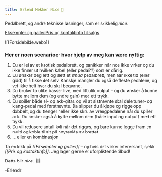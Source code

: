 ```yaml
---
title: Erlend Mekker Nice 💫
---
```

<div class="tag-line">
<p>Pedalbrett, og andre tekniske løsninger, som er skikkelig <em>nice</em>.</p>
</div>
<div class="navigation-links"><a href="https://erlendmekkernice.cool/Eksempler-og-galleri">Eksempler og galleri</a><a href="https://erlendmekkernice.cool/Pris-og-kontaktinfo">Pris og kontaktinfo</a><a href="https://erlendmekkernice.cool/Til-salgs">Til salgs</a>
</div>

![[Forsidebilde.webp]]

### Her er noen scenarioer hvor hjelp av meg kan være nyttig:

1) Du er lei av et kaotisk pedalbrett, og panikken når noe ikke virker og du ikke finner ut hvilken kabel (eller pedal??) som er dårlig.
2) Du ønsker deg rett og slett et _smud_ pedalbrett, men har ikke tid (eller gidd) til å fikse det selv. Kanskje mangler du også de fleste pedalene, og vet ikke helt hvor du skal begynne.
3) Du bruker to ulike basser live, med litt ulik output – og du ønsker å kunne bytte mellom dem (og endre gain) med ett trykk.
4) Du spiller både el- og akk-gitar, og vil at sistnevnte skal dele tuner- og klang-pedal med førstnevnte. Da slipper du å kjøpe og rigge opp dobbelt, og du trenger heller ikke skru av vrengpedalene når du spiller akk. Du ønsker også å bytte mellom dem (både input og output) med ett trykk.
5) Du vil redusere antall koli når det rigges, og bare kunne legge fram en multi og koble til alt på høyresida av brettet.
6) … eller en kombinasjon!

Ta en kikk på *[[Eksempler og galleri]]* – og hvis det virker interessant, sjekk *[[Pris og kontaktinfo]]*. Jeg lager gjerne et uforpliktende tilbud!

Dette blir *nice*. 👌🏻

-Erlendr